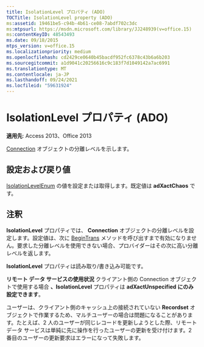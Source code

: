```yaml
---
title: IsolationLevel プロパティ (ADO)
TOCTitle: IsolationLevel property (ADO)
ms:assetid: 19461be5-c94b-4b61-ce08-7abdf702c3dc
ms:mtpsurl: https://msdn.microsoft.com/library/JJ248939(v=office.15)
ms:contentKeyID: 48543493
ms.date: 09/18/2015
mtps_version: v=office.15
ms.localizationpriority: medium
ms.openlocfilehash: cd2429ce0640b45bacdf952fc6378c43b6a6b203
ms.sourcegitcommit: a1d9041c20256616c9c183f7d1049142a7ac6991
ms.translationtype: MT
ms.contentlocale: ja-JP
ms.lasthandoff: 09/24/2021
ms.locfileid: "59631924"
---
```

# <a name="isolationlevel-property-ado"></a>IsolationLevel プロパティ (ADO)


**適用先**: Access 2013、Office 2013

[Connection](connection-object-ado.md) オブジェクトの分離レベルを示します。

## <a name="settings-and-return-values"></a>設定および戻り値

[IsolationLevelEnum](isolationlevelenum.md) の値を設定または取得します。既定値は **adXactChaos** です。

## <a name="remarks"></a>注釈

**IsolationLevel** プロパティでは、 **Connection** オブジェクトの分離レベルを設定します。設定値は、次に [BeginTrans](begintrans-committrans-and-rollbacktrans-methods-ado.md) メソッドを呼び出すまで有効になりません。要求した分離レベルを使用できない場合、プロバイダーはその次に高い分離レベルを返します。

**IsolationLevel** プロパティは読み取り/書き込み可能です。

**リモート データ サービスの使用状況** クライアント側の Connection オブジェクトで使用する場合 **、IsolationLevel** プロパティは **adXactUnspecified にのみ設定できます**。

ユーザーは、クライアント側のキャッシュ上の接続されていない **Recordset** オブジェクトで作業するため、マルチユーザーの場合は問題になることがあります。たとえば、2 人のユーザーが同じレコードを更新しようとした際、リモート データ サービスは単純に先に操作を行ったユーザーの更新を受け付けます。2 番目のユーザーの更新要求はエラーになって失敗します。

